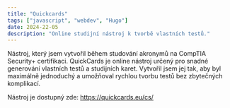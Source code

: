 ```yaml
---
title: "Quickcards"
tags: ["javascript", "webdev", "Hugo"]
date: 2024-22-05
description: "Online studijní nástroj k tvorbě vlastních testů."
---
```

Nástroj, který jsem vytvořil během studování akronymů na CompTIA Security+ certifikaci.
QuickCards je online nástroj určený pro snadné generování vlastních testů a studijních karet. Vytvořil jsem jej tak, aby byl maximálně jednoduchý a umožňoval rychlou tvorbu testů bez zbytečných komplikací.

Nástroj je dostupný zde: https://quickcards.eu/cs/
